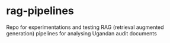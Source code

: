 # rag-pipelines
Repo for experimentations and testing RAG (retrieval augmented generation) pipelines for analysing Ugandan audit documents
